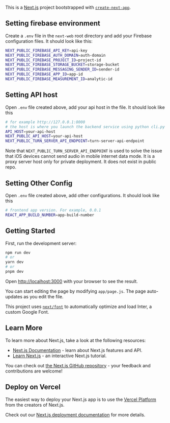 This is a [Next.js](https://nextjs.org/) project bootstrapped with [`create-next-app`](https://github.com/vercel/next.js/tree/canary/packages/create-next-app).

## Setting firebase environment

Create a `.env` file in the `next-web` root directory and add your Firebase configuration files. It should look like this:

```bash
NEXT_PUBLIC_FIREBASE_API_KEY=api-key
NEXT_PUBLIC_FIREBASE_AUTH_DOMAIN=auth-domain
NEXT_PUBLIC_FIREBASE_PROJECT_ID=project-id
NEXT_PUBLIC_FIREBASE_STORAGE_BUCKET=storage-bucket
NEXT_PUBLIC_FIREBASE_MESSAGING_SENDER_ID=sender-id
NEXT_PUBLIC_FIREBASE_APP_ID=app-id
NEXT_PUBLIC_FIREBASE_MEASUREMENT_ID=analytic-id
```

## Setting API host

Open `.env` file created above, add your api host in the file. It should look like this

```bash
# for example http://127.0.0.1:8000
# the host is where you launch the backend service using python cli.py run-uvicorn
API_HOST=your-api-host
NEXT_PUBLIC_API_HOST=your-api-host
NEXT_PUBLIC_TURN_SERVER_API_ENDPOINT=turn-server-api-endpoint
```

Note that `NEXT_PUBLIC_TURN_SERVER_API_ENDPOINT` is used to solve the issue that iOS devices cannot send audio in mobile internet data mode. It is a proxy server host only for private deployment. It does not exist in public repo.

## Setting Other Config

Open `.env` file created above, add other configurations. It should look like this

```bash
# frontend app version. For example, 0.0.1
REACT_APP_BUILD_NUMBER=app-build-number
```

## Getting Started

First, run the development server:

```bash
npm run dev
# or
yarn dev
# or
pnpm dev
```

Open [http://localhost:3000](http://localhost:3000) with your browser to see the result.

You can start editing the page by modifying `app/page.js`. The page auto-updates as you edit the file.

This project uses [`next/font`](https://nextjs.org/docs/basic-features/font-optimization) to automatically optimize and load Inter, a custom Google Font.

## Learn More

To learn more about Next.js, take a look at the following resources:

- [Next.js Documentation](https://nextjs.org/docs) - learn about Next.js features and API.
- [Learn Next.js](https://nextjs.org/learn) - an interactive Next.js tutorial.

You can check out [the Next.js GitHub repository](https://github.com/vercel/next.js/) - your feedback and contributions are welcome!

## Deploy on Vercel

The easiest way to deploy your Next.js app is to use the [Vercel Platform](https://vercel.com/new?utm_medium=default-template&filter=next.js&utm_source=create-next-app&utm_campaign=create-next-app-readme) from the creators of Next.js.

Check out our [Next.js deployment documentation](https://nextjs.org/docs/deployment) for more details.

